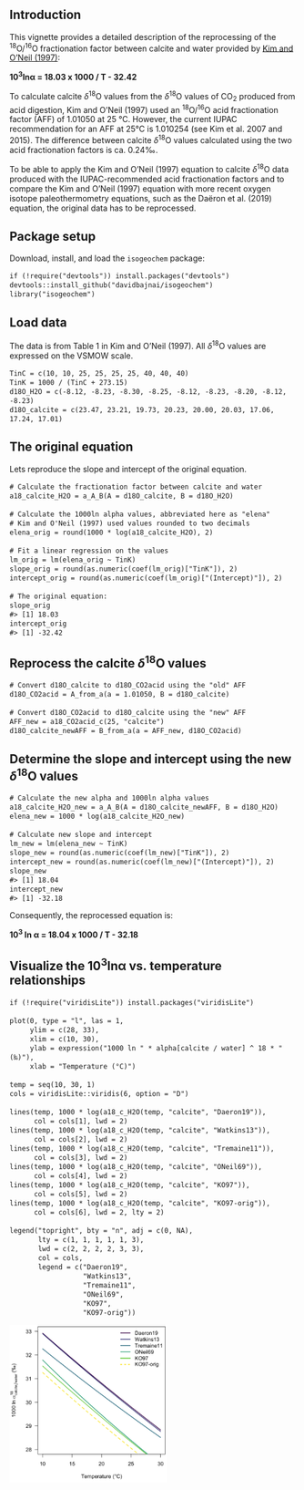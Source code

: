 ## Introduction

This vignette provides a detailed description of the reprocessing of the
<sup>18</sup>O/<sup>16</sup>O fractionation factor between calcite and
water provided by [Kim and O’Neil
(1997)](https://doi.org/10.1016/S0016-7037(97)00169-5):

**10<sup>3</sup>lnα = 18.03 x 1000 / T - 32.42**

To calculate calcite *δ*<sup>18</sup>O values from the *δ*<sup>18</sup>O
values of CO<sub>2</sub> produced from acid digestion, Kim and O’Neil
(1997) used an <sup>18</sup>O/<sup>16</sup>O acid fractionation factor
(AFF) of 1.01050 at 25 °C. However, the current IUPAC recommendation for
an AFF at 25°C is 1.010254 (see Kim et al. 2007 and 2015). The
difference between calcite *δ*<sup>18</sup>O values calculated using the
two acid fractionation factors is ca. 0.24‰.

To be able to apply the Kim and O’Neil (1997) equation to calcite
*δ*<sup>18</sup>O data produced with the IUPAC-recommended acid
fractionation factors and to compare the Kim and O’Neil (1997) equation
with more recent oxygen isotope paleothermometry equations, such as the
Daëron et al. (2019) equation, the original data has to be reprocessed.

## Package setup

Download, install, and load the `isogeochem` package:

    if (!require("devtools")) install.packages("devtools")
    devtools::install_github("davidbajnai/isogeochem")
    library("isogeochem")

## Load data

The data is from Table 1 in Kim and O’Neil (1997). All *δ*<sup>18</sup>O
values are expressed on the VSMOW scale.

    TinC = c(10, 10, 25, 25, 25, 25, 40, 40, 40)
    TinK = 1000 / (TinC + 273.15)
    d18O_H2O = c(-8.12, -8.23, -8.30, -8.25, -8.12, -8.23, -8.20, -8.12, -8.23)
    d18O_calcite = c(23.47, 23.21, 19.73, 20.23, 20.00, 20.03, 17.06, 17.24, 17.01)

## The original equation

Lets reproduce the slope and intercept of the original equation.

    # Calculate the fractionation factor between calcite and water
    a18_calcite_H2O = a_A_B(A = d18O_calcite, B = d18O_H2O)

    # Calculate the 1000ln alpha values, abbreviated here as "elena"
    # Kim and O'Neil (1997) used values rounded to two decimals
    elena_orig = round(1000 * log(a18_calcite_H2O), 2)

    # Fit a linear regression on the values 
    lm_orig = lm(elena_orig ~ TinK)
    slope_orig = round(as.numeric(coef(lm_orig)["TinK"]), 2)
    intercept_orig = round(as.numeric(coef(lm_orig)["(Intercept)"]), 2)

    # The original equation:
    slope_orig
    #> [1] 18.03
    intercept_orig
    #> [1] -32.42

## Reprocess the calcite *δ*<sup>18</sup>O values

    # Convert d18O_calcite to d18O_CO2acid using the "old" AFF
    d18O_CO2acid = A_from_a(a = 1.01050, B = d18O_calcite)

    # Convert d18O_CO2acid to d18O_calcite using the "new" AFF
    AFF_new = a18_CO2acid_c(25, "calcite")
    d18O_calcite_newAFF = B_from_a(a = AFF_new, d18O_CO2acid)

## Determine the slope and intercept using the new *δ*<sup>18</sup>O values

    # Calculate the new alpha and 1000ln alpha values
    a18_calcite_H2O_new = a_A_B(A = d18O_calcite_newAFF, B = d18O_H2O)
    elena_new = 1000 * log(a18_calcite_H2O_new)

    # Calculate new slope and intercept
    lm_new = lm(elena_new ~ TinK)
    slope_new = round(as.numeric(coef(lm_new)["TinK"]), 2)
    intercept_new = round(as.numeric(coef(lm_new)["(Intercept)"]), 2)
    slope_new
    #> [1] 18.04
    intercept_new
    #> [1] -32.18

Consequently, the reprocessed equation is:

**10<sup>3</sup> ln α = 18.04 x 1000 / T - 32.18**

## Visualize the 10<sup>3</sup>lnα vs. temperature relationships

    if (!require("viridisLite")) install.packages("viridisLite")

    plot(0, type = "l", las = 1,
         ylim = c(28, 33),
         xlim = c(10, 30),
         ylab = expression("1000 ln " * alpha[calcite / water] ^ 18 * " (‰)"),
         xlab = "Temperature (°C)")

    temp = seq(10, 30, 1)
    cols = viridisLite::viridis(6, option = "D")

    lines(temp, 1000 * log(a18_c_H2O(temp, "calcite", "Daeron19")),
          col = cols[1], lwd = 2)
    lines(temp, 1000 * log(a18_c_H2O(temp, "calcite", "Watkins13")),
          col = cols[2], lwd = 2)
    lines(temp, 1000 * log(a18_c_H2O(temp, "calcite", "Tremaine11")),
          col = cols[3], lwd = 2)
    lines(temp, 1000 * log(a18_c_H2O(temp, "calcite", "ONeil69")),
          col = cols[4], lwd = 2)
    lines(temp, 1000 * log(a18_c_H2O(temp, "calcite", "KO97")),
          col = cols[5], lwd = 2)
    lines(temp, 1000 * log(a18_c_H2O(temp, "calcite", "KO97-orig")),
          col = cols[6], lwd = 2, lty = 2)

    legend("topright", bty = "n", adj = c(0, NA), 
           lty = c(1, 1, 1, 1, 1, 3),
           lwd = c(2, 2, 2, 2, 3, 3),  
           col = cols,
           legend = c("Daeron19",
                      "Watkins13",
                      "Tremaine11",
                      "ONeil69",
                      "KO97",
                      "KO97-orig"))

<img src="figures/kim_oneil_1997-Figure1-1.png" width="55%" />
